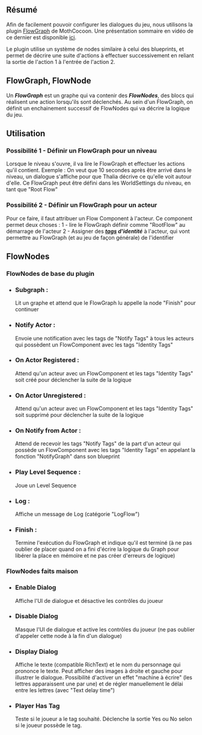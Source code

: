 ## Résumé
Afin de facilement pouvoir configurer les dialogues du jeu, nous utilisons la plugin [FlowGraph](https://github.com/MothCocoon/FlowGraph) de MothCocoon. 
Une présentation sommaire en vidéo de ce dernier est disponible [ici](https://www.youtube.com/watch?v=BAqhccgKx_k).

Le plugin utilise un système de nodes similaire à celui des blueprints, et permet de décrire une suite d'actions à effectuer successivement en reliant la sortie de l'action 1 à l'entrée de l'action 2.

## FlowGraph, FlowNode
Un ***FlowGraph*** est un graphe qui va contenir des ***FlowNodes***, des blocs qui réalisent une action lorsqu'ils sont déclenchés. 
Au sein d'un FlowGraph, on définit un enchainement successif de FlowNodes qui va décrire la logique du jeu.
## Utilisation
### Possibilité 1 - Définir un FlowGraph pour un niveau
Lorsque le niveau s'ouvre, il va lire le FlowGraph et effectuer les actions qu'il contient.
Exemple : On veut que 10 secondes après être arrivé dans le niveau, un dialogue s'affiche pour que Thalia décrive ce qu'elle voit autour d'elle.
Ce FlowGraph peut être défini dans les WorldSettings du niveau, en tant que "Root Flow"

### Possibilité 2 - Définir un FlowGraph pour un acteur
Pour ce faire, il faut attribuer un Flow Component à l'acteur.
Ce component permet deux choses : 
1 - lire le FlowGraph définir comme "RootFlow" au démarrage de l'acteur
2 - Assigner des ***[tags](https://dev.epicgames.com/documentation/en-us/unreal-engine/gameplay-tags?application_version=4.27) d'identité*** à l'acteur, qui vont permettre au FlowGraph (et au jeu de façon générale) de l'identifier

## FlowNodes
### FlowNodes de base du plugin

- ### Subgraph : 
	Lit un graphe et attend que le FlowGraph lu appelle la node "Finish" pour continuer
- ### Notify Actor  : 
	Envoie une notification avec les tags de "Notify Tags" à tous les acteurs qui possèdent un FlowComponent avec les tags "Identity Tags"
- ### On Actor Registered : 
	Attend qu'un acteur avec un FlowComponent et les tags "Identity Tags" soit créé pour déclencher la suite de la logique
- ### On Actor Unregistered :
	Attend qu'un acteur avec un FlowComponent et les tags "Identity Tags" soit supprimé pour déclencher la suite de la logique
- ### On Notify from Actor : 
	Attend de recevoir les tags "Notify Tags" de la part d'un acteur qui possède un FlowComponent avec les tags "Identity Tags" en appelant la fonction "NotifyGraph" dans son blueprint
- ### Play Level Sequence : 
	Joue un Level Sequence
- ### Log :
	Affiche un message de Log (catégorie "LogFlow")
- ### Finish :
	Termine l'exécution du FlowGraph et indique qu'il est terminé (à ne pas oublier de placer quand on a fini d'écrire la logique du Graph pour libérer la place en mémoire et ne pas créer d'erreurs de logique)
### FlowNodes faits maison 
- ### Enable Dialog
	Affiche l'UI de dialogue et désactive les contrôles du joueur
- ### Disable Dialog
	Masque l'UI de dialogue et active les contrôles du joueur (ne pas oublier d'appeler cette node à la fin d'un dialogue)
- ### Display Dialog
	Affiche le texte (compatible RichText) et le nom du personnage qui prononce le texte. Peut afficher des images à droite et gauche pour illustrer le dialogue.
	Possibilité d'activer un effet "machine à écrire" (les lettres apparaissent une par une) et de régler manuellement le délai entre les lettres (avec "Text delay time")
- ### Player Has Tag
	Teste si le joueur a le tag souhaité. Déclenche la sortie Yes ou No selon si le joueur possède le tag.